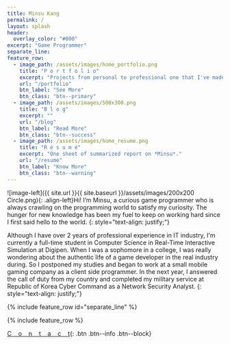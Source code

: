 ```yaml
---
title: Minsu Kang
permalink: /
layout: splash
header:
  overlay_color: "#000"
excerpt: "Game Programmer"
separate_line:
feature_row:
  - image_path: /assets/images/home_portfolio.png
    title: "P o r t f o l i o"
    excerpt: "Projects from personal to professional one that I've made or participated."
    url: "/portfolio"
    btn_label: "See More"
    btn_class: "btn--primary"
  - image_path: /assets/images/500x300.png
    title: "B l o g"
    excerpt: ""
    url: "/blog"
    btn_label: "Read More"
    btn_class: "btn--success"
  - image_path: /assets/images/home_resume.png
    title: "R é s u m é"
    excerpt: "One sheet of summarized report on *Minsu*."
    url: "/resume"
    btn_label: "Know More"
    btn_class: "btn--warning"
---
```


![image-left]({{ site.url }}{{ site.baseurl }}/assets/images/200x200 Circle.png){: .align-left}Hi! I’m Minsu, a curious game programmer who is always crawling on the programming world to satisfy my curiosity. The hunger for new knowledge has been my fuel to keep on working hard since I first said hello to the world.
{: style="text-align: justify;"}
  
Although I have over 2 years of professional experience in IT industry, I'm currently a full-time student in Computer Science in Real-Time Interactive Simulation at Digipen. When I was a sophomore in a college, I was really wondering about the authentic life of a game developer in the real industry during. So I postponed my studies and began to work at a small mobile gaming company as a client side programmer. In the next year, I answered the call of duty from my country and completed my military service at Republic of Korea Cyber Command as a Network Security Analyst.
{: style="text-align: justify;"}

{% include feature_row id="separate_line" %}

{% include feature_row %}

[C&nbsp;&nbsp;&nbsp;&nbsp;o&nbsp;&nbsp;&nbsp;&nbsp;n&nbsp;&nbsp;&nbsp;&nbsp;t&nbsp;&nbsp;&nbsp;&nbsp;a&nbsp;&nbsp;&nbsp;&nbsp;c&nbsp;&nbsp;&nbsp;&nbsp;t](/contact){: .btn .btn--info .btn--block}